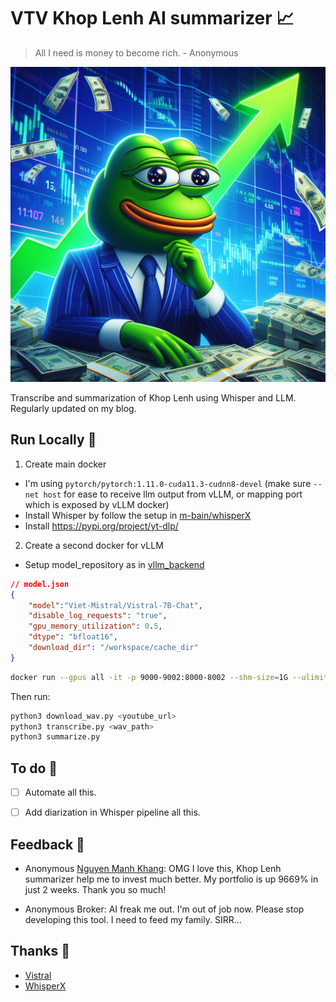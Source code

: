 
# VTV Khop Lenh AI summarizer 📈

> All I need is money to become rich. - Anonymous

![Stonk](./images/intro.jpg)

Transcribe and summarization of Khop Lenh using Whisper and LLM. Regularly updated on my blog.


## Run Locally 🚀

1) Create main docker
- I'm using `pytorch/pytorch:1.11.0-cuda11.3-cudnn8-devel` (make sure `--net host` for ease to receive llm output from vLLM, or mapping port which is exposed by vLLM docker)
- Install Whisper by follow the setup in [m-bain/whisperX](https://github.com/m-bain/whisperX?tab=readme-ov-file#setup-%EF%B8%8F)
- Install https://pypi.org/project/yt-dlp/

2) Create a second docker for vLLM
- Setup model_repository as in [vllm_backend](https://github.com/triton-inference-server/vllm_backend/tree/main/samples/model_repository)

```json
// model.json
{
    "model":"Viet-Mistral/Vistral-7B-Chat",
    "disable_log_requests": "true",
    "gpu_memory_utilization": 0.5,
    "dtype": "bfloat16",
    "download_dir": "/workspace/cache_dir"
}
```

```sh
docker run --gpus all -it -p 9000-9002:8000-8002 --shm-size=1G --ulimit memlock=-1 --ulimit stack=67108864 -v path/to/workspace:/workspace -w /workspace nvcr.io/nvidia/tritonserver:23.10-vllm-python-py3 tritonserver --model-store ./model_repository
```

Then run:

```sh
python3 download_wav.py <youtube_url>
python3 transcribe.py <wav_path>
python3 summarize.py
```


## To do 📝

- [ ] Automate all this. 
- [ ] Add diarization in Whisper pipeline all this. 


## Feedback 📢

- Anonymous [Nguyen Manh Khang](https://github.com/nguyenbim/): OMG I love this, Khop Lenh summarizer help me to invest much better. My portfolio is up 9669% in just 2 weeks. Thank you so much!

- Anonymous Broker: AI freak me out. I'm out of job now. Please stop developing this tool. I need to feed my family. SIRR...

## Thanks 🙏
- [Vistral](https://huggingface.co/Viet-Mistral/Vistral-7B-Chat)
- [WhisperX](https://github.com/m-bain/whisperX)
